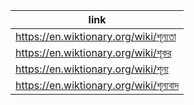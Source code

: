 |link|
|----|
|https://en.wiktionary.org/wiki/শূন্যতা|
|https://en.wiktionary.org/wiki/শূকর|
|https://en.wiktionary.org/wiki/শূন্য|
|https://en.wiktionary.org/wiki/শূন্যবাদ|
